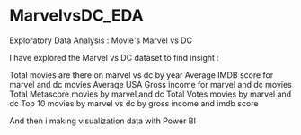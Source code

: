 # MarvelvsDC_EDA
Exploratory Data Analysis : Movie's Marvel vs DC 

I have explored the Marvel vs DC dataset to find insight :

Total movies are there on marvel vs dc by year
Average IMDB score for marvel and dc movies
Average USA Gross income for marvel and dc movies
Total Metascore movies by marvel and dc 
Total Votes movies by marvel and dc 
Top 10 movies by marvel vs dc by gross income and imdb score

And then i making visualization data with Power BI
